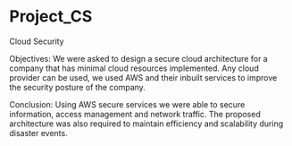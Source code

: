 # Project_CS
Cloud Security 



Objectives:
We were asked to design a secure cloud architecture for a company that has minimal cloud resources implemented. Any cloud provider can be used, we used AWS and their inbuilt services to improve the security posture of the company.

Conclusion:
Using AWS secure services we were able to secure information, access management and network traffic. The proposed architecture was also required to maintain efficiency and scalability during disaster events.
